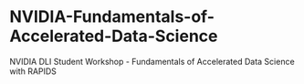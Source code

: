 # NVIDIA-Fundamentals-of-Accelerated-Data-Science
NVIDIA DLI Student Workshop - Fundamentals of Accelerated Data Science with RAPIDS
